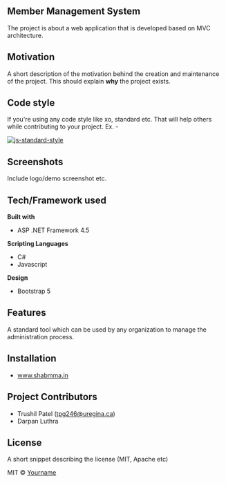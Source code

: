 




## Member Management System
The project is about a web application that is developed based on MVC architecture.

## Motivation
A short description of the motivation behind the creation and maintenance of the project. This should explain **why** the project exists.


## Code style
If you're using any code style like xo, standard etc. That will help others while contributing to your project. Ex. -

[![js-standard-style](https://img.shields.io/badge/code%20style-standard-brightgreen.svg?style=flat)](https://github.com/feross/standard)
 
## Screenshots
Include logo/demo screenshot etc.

## Tech/Framework used

<b>Built with</b>
- ASP .NET Framework 4.5

<b>Scripting Languages</b>
- C#
- Javascript

<b>Design</b>
- Bootstrap 5

## Features
A standard tool which can be used by any organization to manage the administration process.


## Installation
- www.shabmma.in


## Project Contributors
* Trushil Patel (tpg246@uregina.ca)
* Darpan Luthra


## License
A short snippet describing the license (MIT, Apache etc)

MIT © [Yourname]()
